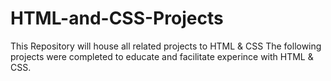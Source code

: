 # HTML-and-CSS-Projects
This Repository will house all related projects to HTML &amp; CSS
The following projects were completed to educate and facilitate experince with HTML & CSS.
